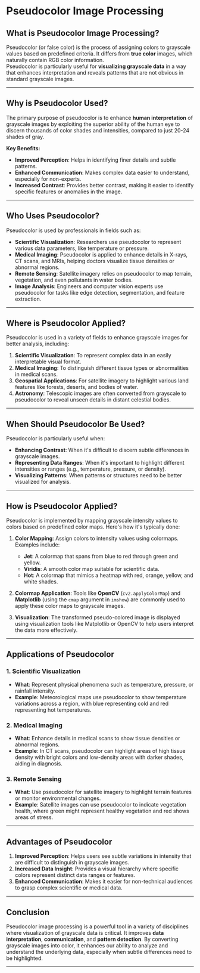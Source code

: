 # Pseudocolor Image Processing

## **What is Pseudocolor Image Processing?**
Pseudocolor (or false color) is the process of assigning colors to grayscale values based on predefined criteria. It differs from **true color** images, which naturally contain RGB color information.  
Pseudocolor is particularly useful for **visualizing grayscale data** in a way that enhances interpretation and reveals patterns that are not obvious in standard grayscale images.

---

## **Why is Pseudocolor Used?**
The primary purpose of pseudocolor is to enhance **human interpretation** of grayscale images by exploiting the superior ability of the human eye to discern thousands of color shades and intensities, compared to just 20-24 shades of gray.  

**Key Benefits:**
- **Improved Perception**: Helps in identifying finer details and subtle patterns.
- **Enhanced Communication**: Makes complex data easier to understand, especially for non-experts.
- **Increased Contrast**: Provides better contrast, making it easier to identify specific features or anomalies in the image.

---

## **Who Uses Pseudocolor?**
Pseudocolor is used by professionals in fields such as:
- **Scientific Visualization**: Researchers use pseudocolor to represent various data parameters, like temperature or pressure.
- **Medical Imaging**: Pseudocolor is applied to enhance details in X-rays, CT scans, and MRIs, helping doctors visualize tissue densities or abnormal regions.
- **Remote Sensing**: Satellite imagery relies on pseudocolor to map terrain, vegetation, and even pollutants in water bodies.
- **Image Analysis**: Engineers and computer vision experts use pseudocolor for tasks like edge detection, segmentation, and feature extraction.

---

## **Where is Pseudocolor Applied?**
Pseudocolor is used in a variety of fields to enhance grayscale images for better analysis, including:
1. **Scientific Visualization**: To represent complex data in an easily interpretable visual format.
2. **Medical Imaging**: To distinguish different tissue types or abnormalities in medical scans.
3. **Geospatial Applications**: For satellite imagery to highlight various land features like forests, deserts, and bodies of water.
4. **Astronomy**: Telescopic images are often converted from grayscale to pseudocolor to reveal unseen details in distant celestial bodies.

---

## **When Should Pseudocolor Be Used?**
Pseudocolor is particularly useful when:
- **Enhancing Contrast**: When it's difficult to discern subtle differences in grayscale images.
- **Representing Data Ranges**: When it's important to highlight different intensities or ranges (e.g., temperature, pressure, or density).
- **Visualizing Patterns**: When patterns or structures need to be better visualized for analysis.

---

## **How is Pseudocolor Applied?**
Pseudocolor is implemented by mapping grayscale intensity values to colors based on predefined color maps. Here's how it's typically done:
1. **Color Mapping**: Assign colors to intensity values using colormaps. Examples include:
   - **Jet**: A colormap that spans from blue to red through green and yellow.
   - **Viridis**: A smooth color map suitable for scientific data.
   - **Hot**: A colormap that mimics a heatmap with red, orange, yellow, and white shades.
   
2. **Colormap Application**: Tools like **OpenCV** (`cv2.applyColorMap`) and **Matplotlib** (using the `cmap` argument in `imshow`) are commonly used to apply these color maps to grayscale images.

3. **Visualization**: The transformed pseudo-colored image is displayed using visualization tools like Matplotlib or OpenCV to help users interpret the data more effectively.

---

## **Applications of Pseudocolor**

### 1. **Scientific Visualization**
- **What**: Represent physical phenomena such as temperature, pressure, or rainfall intensity.
- **Example**: Meteorological maps use pseudocolor to show temperature variations across a region, with blue representing cold and red representing hot temperatures.

### 2. **Medical Imaging**
- **What**: Enhance details in medical scans to show tissue densities or abnormal regions.
- **Example**: In CT scans, pseudocolor can highlight areas of high tissue density with bright colors and low-density areas with darker shades, aiding in diagnosis.

### 3. **Remote Sensing**
- **What**: Use pseudocolor for satellite imagery to highlight terrain features or monitor environmental changes.
- **Example**: Satellite images can use pseudocolor to indicate vegetation health, where green might represent healthy vegetation and red shows areas of stress.

---

## **Advantages of Pseudocolor**
1. **Improved Perception**: Helps users see subtle variations in intensity that are difficult to distinguish in grayscale images.
2. **Increased Data Insight**: Provides a visual hierarchy where specific colors represent distinct data ranges or features.
3. **Enhanced Communication**: Makes it easier for non-technical audiences to grasp complex scientific or medical data.

---

## **Conclusion**
Pseudocolor image processing is a powerful tool in a variety of disciplines where visualization of grayscale data is critical. It improves **data interpretation**, **communication**, and **pattern detection**. By converting grayscale images into color, it enhances our ability to analyze and understand the underlying data, especially when subtle differences need to be highlighted.

---
